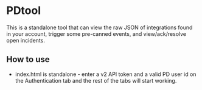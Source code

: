 # PDtool

This is a standalone tool that can view the raw JSON of integrations found in your account, trigger some pre-canned events, and view/ack/resolve open incidents.

## How to use

* index.html is standalone - enter a v2 API token and a valid PD user id on the Authentication tab and the rest of the tabs will start working.

